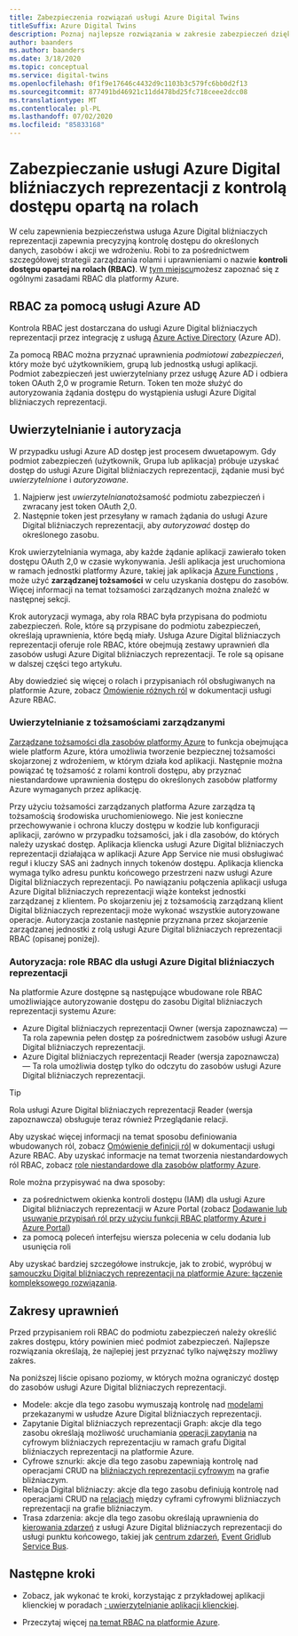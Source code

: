 ```yaml
---
title: Zabezpieczenia rozwiązań usługi Azure Digital Twins
titleSuffix: Azure Digital Twins
description: Poznaj najlepsze rozwiązania w zakresie zabezpieczeń dzięki usłudze Azure Digital bliźniaczych reprezentacji.
author: baanders
ms.author: baanders
ms.date: 3/18/2020
ms.topic: conceptual
ms.service: digital-twins
ms.openlocfilehash: 0f1f9e17646c4432d9c1103b3c579fc6bb0d2f13
ms.sourcegitcommit: 877491bd46921c11dd478bd25fc718ceee2dcc08
ms.translationtype: MT
ms.contentlocale: pl-PL
ms.lasthandoff: 07/02/2020
ms.locfileid: "85833168"
---
```

# <a name="secure-azure-digital-twins-with-role-based-access-control"></a>Zabezpieczanie usługi Azure Digital bliźniaczych reprezentacji z kontrolą dostępu opartą na rolach

W celu zapewnienia bezpieczeństwa usługa Azure Digital bliźniaczych reprezentacji zapewnia precyzyjną kontrolę dostępu do określonych danych, zasobów i akcji we wdrożeniu. Robi to za pośrednictwem szczegółowej strategii zarządzania rolami i uprawnieniami o nazwie **kontroli dostępu opartej na rolach (RBAC)**. W [tym miejscu](../role-based-access-control/overview.md)możesz zapoznać się z ogólnymi zasadami RBAC dla platformy Azure.

## <a name="rbac-through-azure-ad"></a>RBAC za pomocą usługi Azure AD

Kontrola RBAC jest dostarczana do usługi Azure Digital bliźniaczych reprezentacji przez integrację z usługą [Azure Active Directory](../active-directory/fundamentals/active-directory-whatis.md) (Azure AD).

Za pomocą RBAC można przyznać uprawnienia *podmiotowi zabezpieczeń*, który może być użytkownikiem, grupą lub jednostką usługi aplikacji. Podmiot zabezpieczeń jest uwierzytelniany przez usługę Azure AD i odbiera token OAuth 2,0 w programie Return. Token ten może służyć do autoryzowania żądania dostępu do wystąpienia usługi Azure Digital bliźniaczych reprezentacji.

## <a name="authentication-and-authorization"></a>Uwierzytelnianie i autoryzacja

W przypadku usługi Azure AD dostęp jest procesem dwuetapowym. Gdy podmiot zabezpieczeń (użytkownik, Grupa lub aplikacja) próbuje uzyskać dostęp do usługi Azure Digital bliźniaczych reprezentacji, żądanie musi być *uwierzytelnione* i *autoryzowane*. 

1. Najpierw jest *uwierzytelniana*tożsamość podmiotu zabezpieczeń i zwracany jest token OAuth 2,0.
2. Następnie token jest przesyłany w ramach żądania do usługi Azure Digital bliźniaczych reprezentacji, aby *autoryzować* dostęp do określonego zasobu.

Krok uwierzytelniania wymaga, aby każde żądanie aplikacji zawierało token dostępu OAuth 2,0 w czasie wykonywania. Jeśli aplikacja jest uruchomiona w ramach jednostki platformy Azure, takiej jak aplikacja [Azure Functions](../azure-functions/functions-overview.md) , może użyć **zarządzanej tożsamości** w celu uzyskania dostępu do zasobów. Więcej informacji na temat tożsamości zarządzanych można znaleźć w następnej sekcji.

Krok autoryzacji wymaga, aby rola RBAC była przypisana do podmiotu zabezpieczeń. Role, które są przypisane do podmiotu zabezpieczeń, określają uprawnienia, które będą miały. Usługa Azure Digital bliźniaczych reprezentacji oferuje role RBAC, które obejmują zestawy uprawnień dla zasobów usługi Azure Digital bliźniaczych reprezentacji. Te role są opisane w dalszej części tego artykułu.

Aby dowiedzieć się więcej o rolach i przypisaniach ról obsługiwanych na platformie Azure, zobacz [Omówienie różnych ról](../role-based-access-control/rbac-and-directory-admin-roles.md) w dokumentacji usługi Azure RBAC.

### <a name="authentication-with-managed-identities"></a>Uwierzytelnianie z tożsamościami zarządzanymi

[Zarządzane tożsamości dla zasobów platformy Azure](../active-directory/managed-identities-azure-resources/overview.md) to funkcja obejmująca wiele platform Azure, która umożliwia tworzenie bezpiecznej tożsamości skojarzonej z wdrożeniem, w którym działa kod aplikacji. Następnie można powiązać tę tożsamość z rolami kontroli dostępu, aby przyznać niestandardowe uprawnienia dostępu do określonych zasobów platformy Azure wymaganych przez aplikację.

Przy użyciu tożsamości zarządzanych platforma Azure zarządza tą tożsamością środowiska uruchomieniowego. Nie jest konieczne przechowywanie i ochrona kluczy dostępu w kodzie lub konfiguracji aplikacji, zarówno w przypadku tożsamości, jak i dla zasobów, do których należy uzyskać dostęp. Aplikacja kliencka usługi Azure Digital bliźniaczych reprezentacji działająca w aplikacji Azure App Service nie musi obsługiwać reguł i kluczy SAS ani żadnych innych tokenów dostępu. Aplikacja kliencka wymaga tylko adresu punktu końcowego przestrzeni nazw usługi Azure Digital bliźniaczych reprezentacji. Po nawiązaniu połączenia aplikacji usługa Azure Digital bliźniaczych reprezentacji wiąże kontekst jednostki zarządzanej z klientem. Po skojarzeniu jej z tożsamością zarządzaną klient Digital bliźniaczych reprezentacji może wykonać wszystkie autoryzowane operacje. Autoryzacja zostanie następnie przyznana przez skojarzenie zarządzanej jednostki z rolą usługi Azure Digital bliźniaczych reprezentacji RBAC (opisanej poniżej).

### <a name="authorization-rbac-roles-for-azure-digital-twins"></a>Autoryzacja: role RBAC dla usługi Azure Digital bliźniaczych reprezentacji

Na platformie Azure dostępne są następujące wbudowane role RBAC umożliwiające autoryzowanie dostępu do zasobu Digital bliźniaczych reprezentacji systemu Azure:
* Azure Digital bliźniaczych reprezentacji Owner (wersja zapoznawcza) — Ta rola zapewnia pełen dostęp za pośrednictwem zasobów usługi Azure Digital bliźniaczych reprezentacji.
* Azure Digital bliźniaczych reprezentacji Reader (wersja zapoznawcza) — Ta rola umożliwia dostęp tylko do odczytu do zasobów usługi Azure Digital bliźniaczych reprezentacji.

> [!TIP]
> Rola usługi Azure Digital bliźniaczych reprezentacji Reader (wersja zapoznawcza) obsługuje teraz również Przeglądanie relacji.

Aby uzyskać więcej informacji na temat sposobu definiowania wbudowanych ról, zobacz [Omówienie definicji ról](../role-based-access-control/role-definitions.md) w dokumentacji usługi Azure RBAC. Aby uzyskać informacje na temat tworzenia niestandardowych ról RBAC, zobacz [role niestandardowe dla zasobów platformy Azure](../role-based-access-control/custom-roles.md).

Role można przypisywać na dwa sposoby:
* za pośrednictwem okienka kontroli dostępu (IAM) dla usługi Azure Digital bliźniaczych reprezentacji w Azure Portal (zobacz [Dodawanie lub usuwanie przypisań ról przy użyciu funkcji RBAC platformy Azure i Azure Portal](../role-based-access-control/role-assignments-portal.md))
* za pomocą poleceń interfejsu wiersza polecenia w celu dodania lub usunięcia roli

Aby uzyskać bardziej szczegółowe instrukcje, jak to zrobić, wypróbuj w [samouczku Digital bliźniaczych reprezentacji na platformie Azure: łączenie kompleksowego rozwiązania](tutorial-end-to-end.md).

## <a name="permission-scopes"></a>Zakresy uprawnień

Przed przypisaniem roli RBAC do podmiotu zabezpieczeń należy określić zakres dostępu, który powinien mieć podmiot zabezpieczeń. Najlepsze rozwiązania określają, że najlepiej jest przyznać tylko najwęższy możliwy zakres.

Na poniższej liście opisano poziomy, w których można ograniczyć dostęp do zasobów usługi Azure Digital bliźniaczych reprezentacji.
* Modele: akcje dla tego zasobu wymuszają kontrolę nad [modelami](concepts-models.md) przekazanymi w usłudze Azure Digital bliźniaczych reprezentacji.
* Zapytanie Digital bliźniaczych reprezentacji Graph: akcje dla tego zasobu określają możliwość uruchamiania [operacji zapytania](concepts-query-language.md) na cyfrowym bliźniaczych reprezentacjiu w ramach grafu Digital bliźniaczych reprezentacji na platformie Azure.
* Cyfrowe sznurki: akcje dla tego zasobu zapewniają kontrolę nad operacjami CRUD na [bliźniaczych reprezentacji cyfrowym](concepts-twins-graph.md) na grafie bliźniaczym.
* Relacja Digital bliźniaczy: akcje dla tego zasobu definiują kontrolę nad operacjami CRUD na [relacjach](concepts-twins-graph.md) między cyframi cyfrowymi bliźniaczych reprezentacji na grafie bliźniaczym.
* Trasa zdarzenia: akcje dla tego zasobu określają uprawnienia do [kierowania zdarzeń](concepts-route-events.md) z usługi Azure Digital bliźniaczych reprezentacji do usługi punktu końcowego, takiej jak [centrum zdarzeń](../event-hubs/event-hubs-about.md), [Event Grid](../event-grid/overview.md)lub [Service Bus](../service-bus-messaging/service-bus-messaging-overview.md).

## <a name="next-steps"></a>Następne kroki

* Zobacz, jak wykonać te kroki, korzystając z przykładowej aplikacji klienckiej w poradach [: uwierzytelnianie aplikacji klienckiej](how-to-authenticate-client.md).

* Przeczytaj więcej [na temat RBAC na platformie Azure](../role-based-access-control/overview.md).
